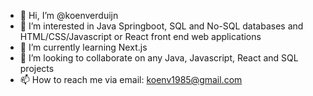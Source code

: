 - 👋 Hi, I’m @koenverduijn
- 👀 I’m interested in Java Springboot, SQL and No-SQL databases and HTML/CSS/Javascript or React front end web applications
- 🌱 I’m currently learning Next.js
- 💞️ I’m looking to collaborate on any Java, Javascript, React and SQL projects
- 📫 How to reach me via email: koenv1985@gmail.com

<!---
koenverduijn/koenverduijn is a ✨ special ✨ repository because its `README.md` (this file) appears on your GitHub profile.
You can click the Preview link to take a look at your changes.
--->
